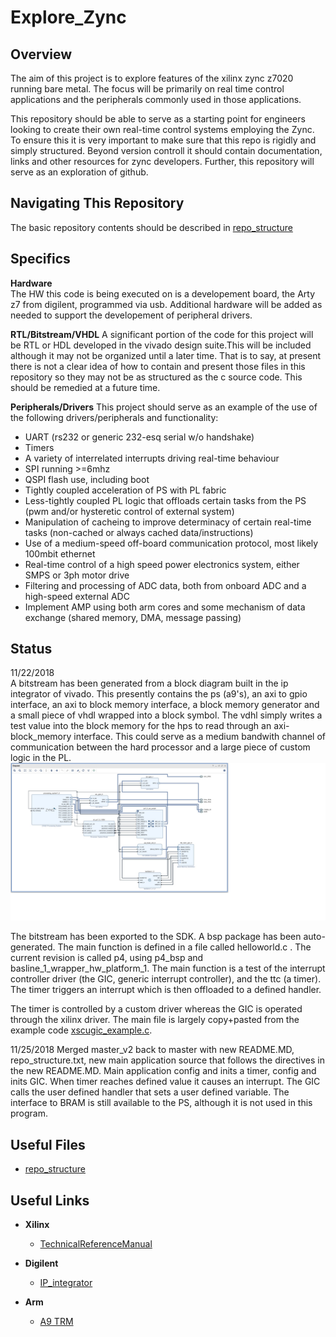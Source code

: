 # Explore_Zync
## Overview    
The aim of this project is to explore features of the xilinx zync z7020 running bare metal.
The focus will be primarily on real time control applications and the peripherals commonly used in those applications. 

This repository should be able to serve as a starting point for engineers looking to create their own real-time control systems employing the Zync. To ensure this it is very important to make sure that this repo is rigidly and simply structured. Beyond version controll it should contain documentation, links and other resources for zync developers.
Further, this repository will serve as an exploration of github.

## Navigating This Repository  
The basic repository contents should be described in [repo_structure](
        https://github.com/Sumatt92/zynq_power_control_1/blob/master_v2/repository_structure.md
      )

## Specifics
**Hardware**  
The HW this code is being executed on is a developement board, the Arty z7 from digilent, programmed via usb.
Additional hardware will be added as needed to support the developement of peripheral drivers.

**RTL/Bitstream/VHDL**
A significant portion of the code for this project will be RTL or HDL developed in the vivado design suite.This will be included although
it may not be organized until a later time. That is to say, at present there is not a clear idea of how to contain and present those files
in this repository so they may not be as structured as the c source code. This should be remedied at a future time.  

**Peripherals/Drivers**
This project should serve as an example of the use of the following drivers/peripherals and functionality:
*  UART (rs232 or generic 232-esq serial w/o handshake)
*  Timers
*  A variety of interrelated interrupts driving real-time behaviour 
*  SPI running >=6mhz
*  QSPI flash use, including boot
*  Tightly coupled acceleration of PS with PL fabric
*  Less-tightly coupled PL logic that offloads certain tasks from the PS (pwm and/or hysteretic control of external system)
*  Manipulation of cacheing to improve determinacy of certain real-time tasks (non-cached or always cached data/instructions)
*  Use of a medium-speed off-board communication protocol, most likely 100mbit ethernet
*  Real-time control of a high speed power electronics system, either SMPS or 3ph motor drive
*  Filtering and processing of ADC data, both from onboard ADC and a high-speed external ADC
*  Implement AMP using both arm cores and some mechanism of data exchange (shared memory, DMA, message passing)

## Status
11/22/2018  
A bitstream has been generated from a block diagram built in the ip integrator of vivado. This presently contains the ps (a9's), an axi to gpio interface, an axi to block memory interface, a block memory generator and a small piece of vhdl wrapped into a block symbol. The vdhl simply writes a test value into the block memory for the hps to read through an axi-block_memory interface. This could serve as a medium bandwith channel of communication between the hard processor and a large piece of custom logic in the PL. 
![block diagram](https://github.com/Sumatt92/Zynq_RT_Baremetal/blob/master_v2/block_1.jpg)

The bitstream has been exported to the SDK. A bsp package has been auto-generated. The main function is defined in a file called helloworld.c . The current revision is called p4, using p4_bsp and basline_1_wrapper_hw_platform_1. The main function is a test of the interrupt controller driver (the GIC, generic interrupt controller), and the ttc (a timer). The timer triggers an interrupt which is then offloaded to a defined handler. 

The timer is controlled by a custom driver whereas the GIC is operated through the xilinx driver. The main file is largely copy+pasted from the example code [xscugic_example.c](https://github.com/Xilinx/embeddedsw/blob/master/XilinxProcessorIPLib/drivers/scugic/examples/xscugic_example.c).

11/25/2018
Merged master_v2 back to master with new README.MD, repo_structure.txt, new main application source that follows the directives in the new README.MD. 
Main application config and inits a timer, config and inits GIC. When timer reaches defined value it causes an interrupt. The GIC calls the user defined handler that sets a user defined variable. The interface to BRAM is still available to the PS, although it is not used in this program.
## Useful Files
  * [repo_structure](
        https://github.com/Sumatt92/zynq_power_control_1/blob/master_v2/repository_structure.md
      )
      
## Useful Links
* **Xilinx**  
   * [TechnicalReferenceManual](
https://www.xilinx.com/support/documentation/user_guides/ug585-Zynq-7000-TRM.pdf)

* **Digilent**
   * [IP_integrator](
https://reference.digilentinc.com/vivado/getting-started-with-ipi/start)

* **Arm**
   * [A9 TRM](https://developer.arm.com/docs/100511/latest/preface)

